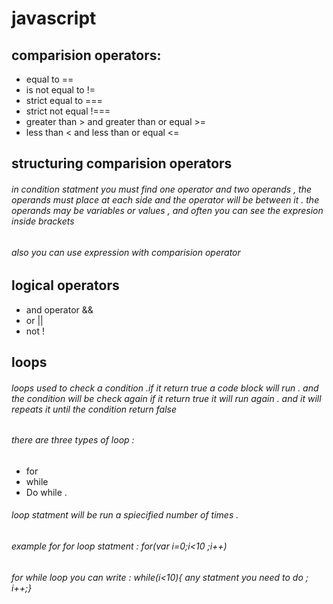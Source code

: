 # javascript 
## comparision operators:
* equal to ==
* is not equal to !=
* strict equal to ===
* strict not equal !===
* greater than > and greater than or equal >=
* less than < and less than or equal <=
## structuring comparision operators
###### in condition statment you must find one operator and two operands , the operands must place at each side and the operator will be between it . the operands may be variables or values , and often you can see the expresion inside brackets
###### also you can use expression with comparision operator 
## logical operators 
* and operator &&
* or ||
* not !
## loops 
###### loops used to check a condition .if it return true a code block will run . and the condition will be check again if it return true it will run again . and it will repeats it until the condition return false
###### there are three types of loop :
* for 
* while
* Do while .
###### loop statment will be run a spiecified number of times .
###### example for for loop statment : for(var i=0;i<10 ;i++)  
###### for while loop you can write : while(i<10){ any statment you need to do ; i++;}

